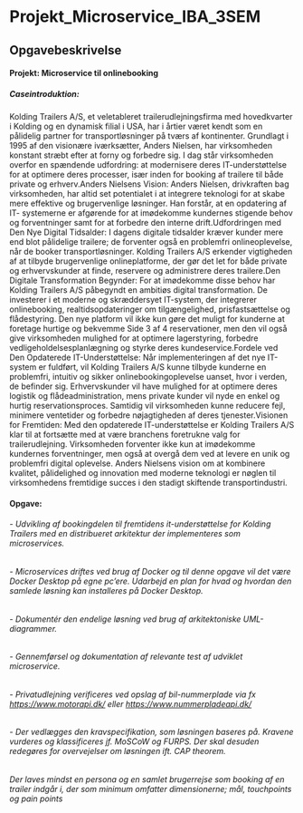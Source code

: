 # Projekt_Microservice_IBA_3SEM
## Opgavebeskrivelse
#### Projekt: Microservice til onlinebooking
##### Caseintroduktion:
Kolding Trailers A/S, et veletableret trailerudlejningsfirma med hovedkvarter i Kolding og en
dynamisk filial i USA, har i årtier været kendt som en pålidelig partner for transportløsninger på
tværs af kontinenter. Grundlagt i 1995 af den visionære iværksætter, Anders Nielsen, har
virksomheden konstant stræbt efter at forny og forbedre sig. I dag står virksomheden overfor en
spændende udfordring: at modernisere deres IT-understøttelse for at optimere deres processer,
især inden for booking af trailere til både private og erhverv.Anders Nielsens Vision:
Anders Nielsen, drivkraften bag virksomheden, har altid set potentialet i at integrere teknologi
for at skabe mere effektive og brugervenlige løsninger. Han forstår, at en opdatering af IT-
systemerne er afgørende for at imødekomme kundernes stigende behov og forventninger samt
for at forbedre den interne drift.Udfordringen med Den Nye Digital Tidsalder:
I dagens digitale tidsalder kræver kunder mere end blot pålidelige trailere; de forventer også en
problemfri onlineoplevelse, når de booker transportløsninger. Kolding Trailers A/S erkender
vigtigheden af at tilbyde brugervenlige onlineplatforme, der gør det let for både private og
erhvervskunder at finde, reservere og administrere deres trailere.Den Digitale Transformation Begynder:
For at imødekomme disse behov har Kolding Trailers A/S påbegyndt en ambitiøs digital
transformation. De investerer i et moderne og skræddersyet IT-system, der integrerer
onlinebooking, realtidsopdateringer om tilgængelighed, prisfastsættelse og flådestyring. Den nye
platform vil ikke kun gøre det muligt for kunderne at foretage hurtige og bekvemme
Side 3 af 4
reservationer, men den vil også give virksomheden mulighed for at optimere lagerstyring,
forbedre vedligeholdelsesplanlægning og styrke deres kundeservice.Fordele ved Den Opdaterede IT-Understøttelse:
Når implementeringen af det nye IT-system er fuldført, vil Kolding Trailers A/S kunne tilbyde
kunderne en problemfri, intuitiv og sikker onlinebookingoplevelse uanset, hvor i verden, de
befinder sig. Erhvervskunder vil have mulighed for at optimere deres logistik og
flådeadministration, mens private kunder vil nyde en enkel og hurtig reservationsproces.
Samtidig vil virksomheden kunne reducere fejl, minimere ventetider og forbedre nøjagtigheden
af deres tjenester.Visionen for Fremtiden:
Med den opdaterede IT-understøttelse er Kolding Trailers A/S klar til at fortsætte med at være
branchens foretrukne valg for trailerudlejning. Virksomheden forventer ikke kun at imødekomme
kundernes forventninger, men også at overgå dem ved at levere en unik og problemfri digital
oplevelse. Anders Nielsens vision om at kombinere kvalitet, pålidelighed og innovation med
moderne teknologi er nøglen til virksomhedens fremtidige succes i den stadigt skiftende
transportindustri.

#### Opgave:
###### - Udvikling af bookingdelen til fremtidens it-understøttelse for Kolding Trailers med en distribueret arkitektur der implementeres som microservices.
###### - Microservices driftes ved brug af Docker og til denne opgave vil det være Docker Desktop på egne pc’ere. Udarbejd en plan for hvad og hvordan den samlede løsning kan installeres på Docker Desktop.
###### - Dokumentér den endelige løsning ved brug af arkitektoniske UML-diagrammer.
###### - Gennemførsel og dokumentation af relevante test af udviklet microservice.
###### - Privatudlejning verificeres ved opslag af bil-nummerplade via fx https://www.motorapi.dk/ eller https://www.nummerpladeapi.dk/
###### - Der vedlægges den kravspecifikation, som løsningen baseres på. Kravene vurderes og klassificeres jf. MoSCoW og FURPS. Der skal desuden redegøres for overvejelser om løsningen ift. CAP theorem.
###### Der laves mindst en persona og en samlet brugerrejse som booking af en trailer indgår i, der som minimum omfatter dimensionerne; mål, touchpoints og pain points
